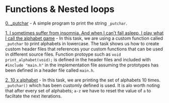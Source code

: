 # Functions & Nested loops

[0. _putchar](./0-putchar.c) - A simple program to print the string `_putchar`.

[1. I sometimes suffer from insomnia. And when I can't fall asleep, I play what I call the alphabet game](./1-alphabet.c) - In this task, we are using a custom function called `_putchar` to print alphabets in lowercase. The task shows us how to create custom header files that references your custom functions that can be used in different source files. Function protoype such as `void print_alphabet(void);` is defined in the header files and included with `#include "main.h"` in the implementation file assuming the prototypes has been defined in a header file called `main.h`.

[2. 10 x alphabet](./2-print_alphabet_x10.c) - In this task, we are printing the set of alphabets 10 times. `_putchar()` which has been customly defined is used. It is alo worth noting that after every set of alphabets; `a-z` we have to reset the value of `a` to faciltate the next iterations.
